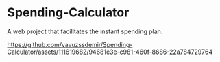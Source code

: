 # Spending-Calculator
A web project that facilitates the instant spending plan.




https://github.com/yavuzssdemir/Spending-Calculator/assets/111619682/94681e3e-c981-460f-8686-22a784729764

